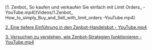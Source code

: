 [1. Zenbot_ So kaufen und verkaufen Sie einfach mit Limit Orders_ - YouTube.mp4](Videos/1.Zenbot_ How_to_simply_Buy_and_Sell_with_limit_orders -YouTube.mp4)
</p>
<p><a href="2.A_deeper_introduction_to_Zenbot_trading_bot-YouTube.mp4">2. Eine tiefere Einf&uuml;hrung in den Zenbot-Handelsbot - YouTube.mp4</A></p>
<p>
<p><a href="3.Trying_to_understand_how_Zenbot_strategies_are_working-YouTube.mp4">3. Versuchen zu verstehen, wie Zenbot-Strategien funktionieren -
YouTube.mp4</A></p>